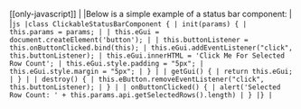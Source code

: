 [[only-javascript]]
|
|Below is a simple example of a status bar component:
|
|`js |class ClickableStatusBarComponent { | init(params) { | this.params = params; | | this.eGui = document.createElement('button'); | | this.buttonListener = this.onButtonClicked.bind(this); | this.eGui.addEventListener("click", this.buttonListener); | this.eGui.innerHTML = 'Click Me For Selected Row Count'; | this.eGui.style.padding = "5px"; | this.eGui.style.margin = "5px"; | } | | getGui() { | return this.eGui; | } | | destroy() { | this.eButton.removeEventListener("click", this.buttonListener); | } | | onButtonClicked() { | alert('Selected Row Count: ' + this.params.api.getSelectedRows().length) | } |} |`
